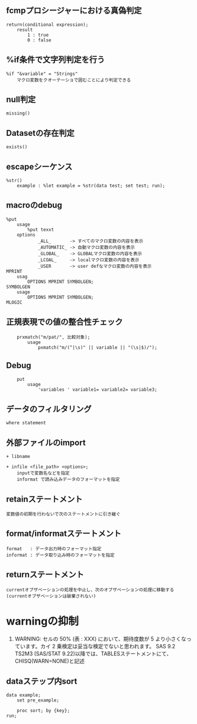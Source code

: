 ## fcmpプロシージャーにおける真偽判定
	return(conditional expression);
		result
			1 : true
			0 : false



## %if条件で文字列判定を行う
	%if "&variable" = "Strings"
		マクロ変数をクオーテーショで囲むことにより判定できる

## null判定
	missing()

## Datasetの存在判定
	exists()

## escapeシーケンス
	%str()
		example : %let example = %str(data test; set test; run);

## macroのdebug
	%put
		usage
			%put texxt
		options
				_ALL_       -> すべてのマクロ変数の内容を表示
				_AUTOMATIC_ -> 自動マクロ変数の内容を表示
				_GLOBAL_    -> GLOBALマクロ変数の内容を表示
				_LCOAL_     -> localマクロ変数の内容を表示
				_USER       -> user defなマクロ変数の内容を表示
	MPRINT
		usag
			OPTIONS MPRINT SYMBOLGEN;
	SYMBOLGEN
		usage
			OPTIONS MPRINT SYMBOLGEN;
	MLOGIC

## 正規表現での値の整合性チェック
		prxmatch("m/pat/", 比較対象);
			usage
				pxmatch("m/(^|\s)" || variable || "(\s|$)/");

## Debug
		put
			usage
				'variables ' variable1= variable2= variable3;

## データのフィルタリング
	where statement




## 外部ファイルのimport

	+ libname

	+ infile <file_path> <options>;
		inputで変数名などを指定
		informat で読み込みデータのフォーマットを指定


## retainステートメント
	変数値の初期を行わないで次のステートメントに引き継ぐ


## format/informatステートメント
	format   : データ出力時のフォーマット指定
	informat : データ取り込み時のフォーマットを指定


## returnステートメント
	currentオブザベーションの処理を中止し、次のオブザベーションの処理に移動する(currentオブザベーションは破棄されない)



# warningの抑制

1. WARNING: セルの 50% (表 : XXX) において、期待度数が 5 より小さくなっています。カイ 2 乗検定は妥当な検定でないと思われます。
	SAS 9.2 TS2M3 (SAS/STAT 9.22)以降では、TABLESステートメントにて、CHISQ(WARN=NONE)と記述


## dataステップ内sort

	data example;
		set pre_example;

		proc sort; by {key};
	run;
